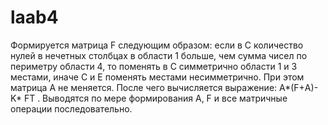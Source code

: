 # laab4
Формируется матрица F следующим образом:
если в С количество нулей в нечетных столбцах в области 1 больше,
чем сумма чисел по периметру области 4, то поменять в C симметрично области 1 и 3 местами,
иначе С и Е поменять местами несимметрично. При этом матрица А не меняется.
После чего вычисляется выражение: А*(F+А)-K* FT .
Выводятся по мере формирования А, F и все матричные операции последовательно.
